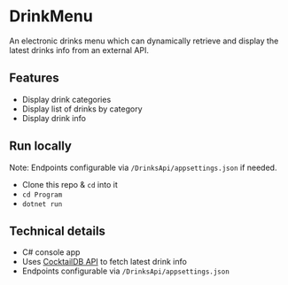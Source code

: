 # DrinkMenu

An electronic drinks menu which can dynamically retrieve and display
the latest drinks info from an external API.

## Features

- Display drink categories
- Display list of drinks by category
- Display drink info

## Run locally

Note: Endpoints configurable via `/DrinksApi/appsettings.json` if needed.

- Clone this repo & `cd` into it
- `cd Program`
- `dotnet run`

## Technical details

- C# console app
- Uses [CocktailDB API](https://www.thecocktaildb.com/api.php) to fetch latest drink info
- Endpoints configurable via `/DrinksApi/appsettings.json`
